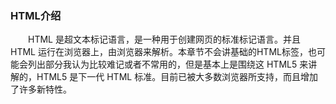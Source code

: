 ### HTML介绍
&emsp;&emsp;HTML 是超文本标记语言，是一种用于创建网页的标准标记语言。并且 HTML 运行在浏览器上，由浏览器来解析。本章节不会讲基础的HTML标签，也可能会列出部分我认为比较难记或者不常用的，但是基本上是围绕这 HTML5 来讲解的，HTML5 是下一代 HTML 标准。目前已被大多数浏览器所支持，而且增加了许多新特性。
